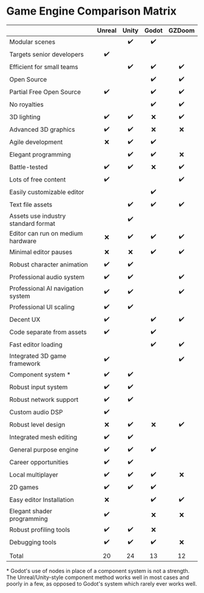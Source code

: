 # Game Engine Comparison Matrix

|                                     |       Unreal       |       Unity        |       Godot        |       GZDoom       |
| ----------------------------------- | :----------------: | :----------------: | :----------------: | :----------------: |
| Modular scenes                      |                    | :heavy_check_mark: | :heavy_check_mark: |                    |
| Targets senior developers           | :heavy_check_mark: |                    |                    |                    |
| Efficient for small teams           |                    | :heavy_check_mark: | :heavy_check_mark: | :heavy_check_mark: |
| Open Source                         |                    |                    | :heavy_check_mark: | :heavy_check_mark: |
| Partial Free Open Source            | :heavy_check_mark: |                    | :heavy_check_mark: | :heavy_check_mark: |
| No royalties                        |                    |                    | :heavy_check_mark: | :heavy_check_mark: |
| 3D lighting                         | :heavy_check_mark: | :heavy_check_mark: |        :x:         | :heavy_check_mark: |
| Advanced 3D graphics                | :heavy_check_mark: | :heavy_check_mark: |        :x:         |        :x:         |
| Agile development                   |        :x:         | :heavy_check_mark: | :heavy_check_mark: |                    |
| Elegant programming                 |                    | :heavy_check_mark: | :heavy_check_mark: |        :x:         |
| Battle-tested                       | :heavy_check_mark: | :heavy_check_mark: |        :x:         | :heavy_check_mark: |
| Lots of free content                | :heavy_check_mark: |                    |                    | :heavy_check_mark: |
| Easily customizable editor          |                    |                    | :heavy_check_mark: |                    |
| Text file assets                    |                    | :heavy_check_mark: | :heavy_check_mark: | :heavy_check_mark: |
| Assets use industry standard format |                    | :heavy_check_mark: |                    |                    |
| Editor can run on medium hardware   |        :x:         | :heavy_check_mark: | :heavy_check_mark: | :heavy_check_mark: |
| Minimal editor pauses               |        :x:         |        :x:         | :heavy_check_mark: | :heavy_check_mark: |
| Robust character animation          | :heavy_check_mark: | :heavy_check_mark: |                    |                    |
| Professional audio system           | :heavy_check_mark: | :heavy_check_mark: |                    | :heavy_check_mark: |
| Professional AI navigation system   | :heavy_check_mark: | :heavy_check_mark: |                    | :heavy_check_mark: |
| Professional UI scaling             | :heavy_check_mark: | :heavy_check_mark: |                    |                    |
| Decent UX                           | :heavy_check_mark: |                    | :heavy_check_mark: | :heavy_check_mark: |
| Code separate from assets           | :heavy_check_mark: |                    | :heavy_check_mark: |                    |
| Fast editor loading                 |                    |                    | :heavy_check_mark: | :heavy_check_mark: |
| Integrated 3D game framework        | :heavy_check_mark: |                    |                    | :heavy_check_mark: |
| Component system \*                 | :heavy_check_mark: | :heavy_check_mark: |                    |                    |
| Robust input system                 | :heavy_check_mark: | :heavy_check_mark: |                    |                    |
| Robust network support              | :heavy_check_mark: | :heavy_check_mark: |                    |                    |
| Custom audio DSP                    | :heavy_check_mark: |                    |                    |                    |
| Robust level design                 |        :x:         | :heavy_check_mark: |        :x:         | :heavy_check_mark: |
| Integrated mesh editing             | :heavy_check_mark: | :heavy_check_mark: |                    |                    |
| General purpose engine              | :heavy_check_mark: | :heavy_check_mark: | :heavy_check_mark: |                    |
| Career opportunities                | :heavy_check_mark: | :heavy_check_mark: |                    |                    |
| Local multiplayer                   | :heavy_check_mark: | :heavy_check_mark: | :heavy_check_mark: |        :x:         |
| 2D games                            | :heavy_check_mark: | :heavy_check_mark: | :heavy_check_mark: |                    |
| Easy editor Installation            |        :x:         |                    | :heavy_check_mark: | :heavy_check_mark: |
| Elegant shader programming          | :heavy_check_mark: |                    |        :x:         |        :x:         |
| Robust profiling tools              | :heavy_check_mark: | :heavy_check_mark: |        :x:         |                    |
| Debugging tools                     | :heavy_check_mark: | :heavy_check_mark: | :heavy_check_mark: |        :x:         |
|                                     |                    |                    |                    |                    |
| Total                               |         20         |         24         |         13         |         12         |

\* Godot's use of nodes in place of a component system is not a strength.  The Unreal/Unity-style component method works well in most cases and poorly in a few, as opposed to Godot's system which rarely ever works well.

